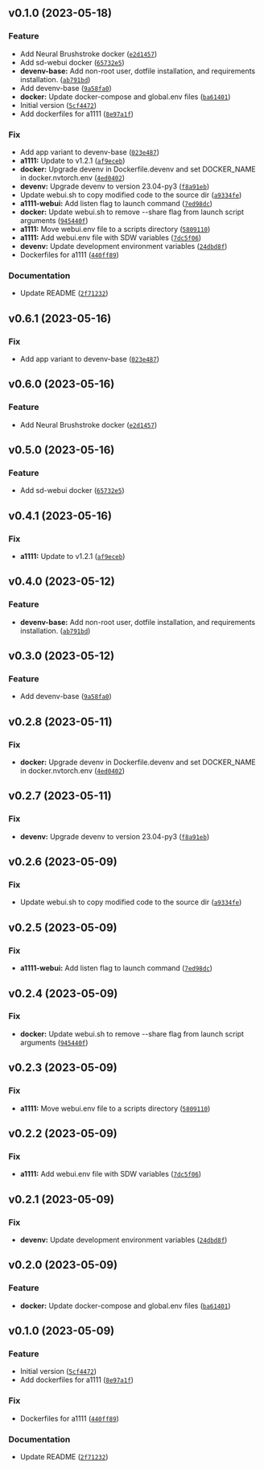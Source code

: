 <!--next-version-placeholder-->

## v0.1.0 (2023-05-18)
### Feature
* Add Neural Brushstroke docker ([`e2d1457`](https://github.com/locle0324/dockerfiles/commit/e2d1457ad10c771b3975f26dda78079cd6de8b30))
* Add sd-webui docker ([`65732e5`](https://github.com/locle0324/dockerfiles/commit/65732e531a4df36c653300e7ce7780b5712d54de))
* **devenv-base:** Add non-root user, dotfile installation, and requirements installation. ([`ab791bd`](https://github.com/locle0324/dockerfiles/commit/ab791bd046b1f960e1c6e43b56f0ff0fcac1276b))
* Add devenv-base ([`9a58fa0`](https://github.com/locle0324/dockerfiles/commit/9a58fa06a0d869455e7c47e87496850508e950f4))
* **docker:** Update docker-compose and global.env files ([`ba61401`](https://github.com/locle0324/dockerfiles/commit/ba614011dee066e4c5f5a5c582110ddaf37ccdce))
* Initial version ([`5cf4472`](https://github.com/locle0324/dockerfiles/commit/5cf4472fd59c8feff5a7cd7bf5fa830a9f8e2f7a))
* Add dockerfiles for a1111 ([`8e97a1f`](https://github.com/locle0324/dockerfiles/commit/8e97a1f38b3c9f239b167793e759b13e8261a9da))

### Fix
* Add app variant to devenv-base ([`023e487`](https://github.com/locle0324/dockerfiles/commit/023e487f9a278edf9b4c5270852a84a803a88557))
* **a1111:** Update to v1.2.1 ([`af9eceb`](https://github.com/locle0324/dockerfiles/commit/af9eceb5625d3b520ff28cf3f3c42cb41ca6fbd1))
* **docker:** Upgrade devenv in Dockerfile.devenv and set DOCKER_NAME in docker.nvtorch.env ([`4ed0402`](https://github.com/locle0324/dockerfiles/commit/4ed040212aa880f6fa2ddbace754efd6e7eaed1e))
* **devenv:** Upgrade devenv to version 23.04-py3 ([`f8a91eb`](https://github.com/locle0324/dockerfiles/commit/f8a91eb71f217623daea426ab35cc85aabcea22d))
* Update webui.sh to copy modified code to the source dir ([`a9334fe`](https://github.com/locle0324/dockerfiles/commit/a9334fe9088f7f0058519ab26a266c1b9fffe0db))
* **a1111-webui:** Add listen flag to launch command ([`7ed98dc`](https://github.com/locle0324/dockerfiles/commit/7ed98dc479b871acbd0f549368fe62087863b880))
* **docker:** Update webui.sh to remove --share flag from launch script arguments ([`945440f`](https://github.com/locle0324/dockerfiles/commit/945440f8f6075ba345998ed4cdc43d1e1ecc6491))
* **a1111:** Move webui.env file to a scripts directory ([`5809110`](https://github.com/locle0324/dockerfiles/commit/5809110bd3c8e87b4c2a0cb56e8ebc994cde1ece))
* **a1111:** Add webui.env file with SDW variables ([`7dc5f06`](https://github.com/locle0324/dockerfiles/commit/7dc5f066fba30a7ef0bc38d0fe65fb5b2875d2e5))
* **devenv:** Update development environment variables ([`24dbd8f`](https://github.com/locle0324/dockerfiles/commit/24dbd8f9cb906c7cd5d8198cc6e514c46e1154d4))
* Dockerfiles for a1111 ([`440ff89`](https://github.com/locle0324/dockerfiles/commit/440ff893514edfae242e8fe0a9d8bbddff4494d4))

### Documentation
* Update README ([`2f71232`](https://github.com/locle0324/dockerfiles/commit/2f71232b0b23537de09f2f499e4e576f8ac193ac))

## v0.6.1 (2023-05-16)
### Fix
* Add app variant to devenv-base ([`023e487`](https://github.com/entelecheia/dockerfiles/commit/023e487f9a278edf9b4c5270852a84a803a88557))

## v0.6.0 (2023-05-16)
### Feature
* Add Neural Brushstroke docker ([`e2d1457`](https://github.com/entelecheia/dockerfiles/commit/e2d1457ad10c771b3975f26dda78079cd6de8b30))

## v0.5.0 (2023-05-16)
### Feature
* Add sd-webui docker ([`65732e5`](https://github.com/entelecheia/dockerfiles/commit/65732e531a4df36c653300e7ce7780b5712d54de))

## v0.4.1 (2023-05-16)
### Fix
* **a1111:** Update to v1.2.1 ([`af9eceb`](https://github.com/entelecheia/dockerfiles/commit/af9eceb5625d3b520ff28cf3f3c42cb41ca6fbd1))

## v0.4.0 (2023-05-12)
### Feature
* **devenv-base:** Add non-root user, dotfile installation, and requirements installation. ([`ab791bd`](https://github.com/entelecheia/dockerfiles/commit/ab791bd046b1f960e1c6e43b56f0ff0fcac1276b))

## v0.3.0 (2023-05-12)
### Feature
* Add devenv-base ([`9a58fa0`](https://github.com/entelecheia/dockerfiles/commit/9a58fa06a0d869455e7c47e87496850508e950f4))

## v0.2.8 (2023-05-11)
### Fix
* **docker:** Upgrade devenv in Dockerfile.devenv and set DOCKER_NAME in docker.nvtorch.env ([`4ed0402`](https://github.com/entelecheia/dockerfiles/commit/4ed040212aa880f6fa2ddbace754efd6e7eaed1e))

## v0.2.7 (2023-05-11)
### Fix
* **devenv:** Upgrade devenv to version 23.04-py3 ([`f8a91eb`](https://github.com/entelecheia/dockerfiles/commit/f8a91eb71f217623daea426ab35cc85aabcea22d))

## v0.2.6 (2023-05-09)
### Fix
* Update webui.sh to copy modified code to the source dir ([`a9334fe`](https://github.com/entelecheia/dockerfiles/commit/a9334fe9088f7f0058519ab26a266c1b9fffe0db))

## v0.2.5 (2023-05-09)
### Fix
* **a1111-webui:** Add listen flag to launch command ([`7ed98dc`](https://github.com/entelecheia/dockerfiles/commit/7ed98dc479b871acbd0f549368fe62087863b880))

## v0.2.4 (2023-05-09)
### Fix
* **docker:** Update webui.sh to remove --share flag from launch script arguments ([`945440f`](https://github.com/entelecheia/dockerfiles/commit/945440f8f6075ba345998ed4cdc43d1e1ecc6491))

## v0.2.3 (2023-05-09)
### Fix
* **a1111:** Move webui.env file to a scripts directory ([`5809110`](https://github.com/entelecheia/dockerfiles/commit/5809110bd3c8e87b4c2a0cb56e8ebc994cde1ece))

## v0.2.2 (2023-05-09)
### Fix
* **a1111:** Add webui.env file with SDW variables ([`7dc5f06`](https://github.com/entelecheia/dockerfiles/commit/7dc5f066fba30a7ef0bc38d0fe65fb5b2875d2e5))

## v0.2.1 (2023-05-09)
### Fix
* **devenv:** Update development environment variables ([`24dbd8f`](https://github.com/entelecheia/dockerfiles/commit/24dbd8f9cb906c7cd5d8198cc6e514c46e1154d4))

## v0.2.0 (2023-05-09)
### Feature
* **docker:** Update docker-compose and global.env files ([`ba61401`](https://github.com/entelecheia/dockerfiles/commit/ba614011dee066e4c5f5a5c582110ddaf37ccdce))

## v0.1.0 (2023-05-09)
### Feature
* Initial version ([`5cf4472`](https://github.com/entelecheia/dockerfiles/commit/5cf4472fd59c8feff5a7cd7bf5fa830a9f8e2f7a))
* Add dockerfiles for a1111 ([`8e97a1f`](https://github.com/entelecheia/dockerfiles/commit/8e97a1f38b3c9f239b167793e759b13e8261a9da))

### Fix
* Dockerfiles for a1111 ([`440ff89`](https://github.com/entelecheia/dockerfiles/commit/440ff893514edfae242e8fe0a9d8bbddff4494d4))

### Documentation
* Update README ([`2f71232`](https://github.com/entelecheia/dockerfiles/commit/2f71232b0b23537de09f2f499e4e576f8ac193ac))
